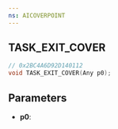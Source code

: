 ```yaml
---
ns: AICOVERPOINT
---
```

## TASK_EXIT_COVER

```c
// 0x2BC4A6D92D140112
void TASK_EXIT_COVER(Any p0);
```

## Parameters
* **p0**:
